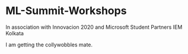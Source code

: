# ML-Summit-Workshops
In association with Innovacion 2020 and Microsoft Student Partners IEM Kolkata

I am getting the collywobbles mate.
